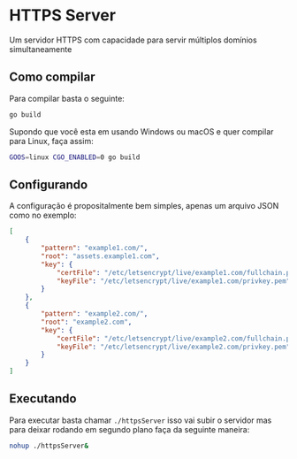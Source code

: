 # HTTPS Server

Um servidor HTTPS com capacidade para servir múltiplos domínios simultaneamente

## Como compilar

Para compilar basta o seguinte:

```bash
go build
```

Supondo que você esta em usando Windows ou macOS e quer compilar para Linux, faça assim:

```bash
GOOS=linux CGO_ENABLED=0 go build
```

## Configurando

A configuração é propositalmente bem simples, apenas um arquivo JSON como no exemplo:

```json
[
    {
        "pattern": "example1.com/",
        "root": "assets.example1.com",
        "key": {
            "certFile": "/etc/letsencrypt/live/example1.com/fullchain.pem",
            "keyFile": "/etc/letsencrypt/live/example1.com/privkey.pem"
        }
    },
    {
        "pattern": "example2.com/",
        "root": "example2.com",
        "key": {
            "certFile": "/etc/letsencrypt/live/example2.com/fullchain.pem",
            "keyFile": "/etc/letsencrypt/live/example2.com/privkey.pem"
        }
    }
]
```

## Executando

Para executar basta chamar `./httpsServer` isso vai subir o servidor mas para deixar rodando em segundo plano faça da seguinte maneira:

```bash
nohup ./httpsServer&
```
